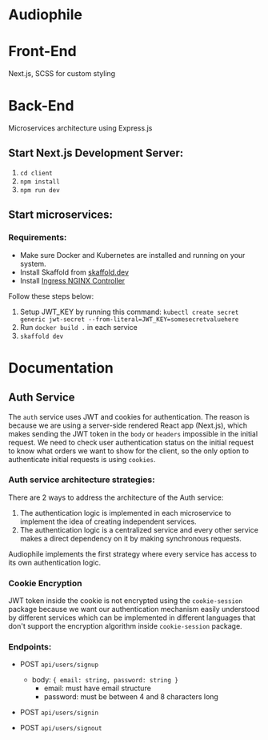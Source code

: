 # Audiophile

# Front-End
Next.js, SCSS for custom styling

# Back-End
Microservices architecture using Express.js

## Start Next.js Development Server:
1. `cd client`
2. `npm install`
3. `npm run dev`

## Start microservices:
### Requirements:
- Make sure Docker and Kubernetes are installed and running on your system.
- Install Skaffold from [skaffold.dev](https://skaffold.dev/docs/install/#standalone-binary)
- Install [Ingress NGINX Controller](https://kubernetes.github.io/ingress-nginx/deploy/#quick-start)
 
Follow these steps below:

1. Setup JWT_KEY by running this command: `kubectl create secret generic jwt-secret --from-literal=JWT_KEY=somesecretvaluehere`
2. Run `docker build .` in each service
3. `skaffold dev`

# Documentation

## Auth Service
The `auth` service uses JWT and cookies for authentication. The reason is because we are using a server-side rendered React app (Next.js), which makes sending the JWT token in the `body` or `headers` impossible in the initial request. We need to check user authentication status on the initial request to know what orders we want to show for the client, so the only option to authenticate initial requests is using `cookies`.

### Auth service architecture strategies:
There are 2 ways to address the architecture of the Auth service:
1. The authentication logic is implemented in each microservice to implement the idea of creating independent services.
2. The authentication logic is a centralized service and every other service makes a direct dependency on it by making synchronous requests.

Audiophile implements the first strategy where every service has access to its own authentication logic.

### Cookie Encryption
JWT token inside the cookie is not encrypted using the `cookie-session` package because we want our authentication mechanism easily understood by different services which can be implemented in different languages that don't support the encryption algorithm inside `cookie-session` package.

### Endpoints:
- POST `api/users/signup`
  - body: `{ email: string, password: string }`
    - email: must have email structure
    - password: must be between 4 and 8 characters long
 
- POST `api/users/signin`

- POST `api/users/signout`


